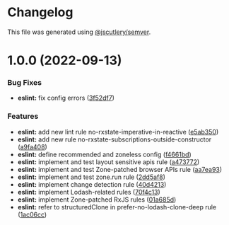 # Changelog

This file was generated using [@jscutlery/semver](https://github.com/jscutlery/semver).

# 1.0.0 (2022-09-13)


### Bug Fixes

* **eslint:** fix config errors ([3f52df7](https://github.com/rx-angular/rx-angular/commit/3f52df7b74b0fc01c56fafe07287597e032fad2d))


### Features

* **eslint:** add new lint rule no-rxstate-imperative-in-reactive ([e5ab350](https://github.com/rx-angular/rx-angular/commit/e5ab350c643ede065bb04c9618c0794133d7d694))
* **eslint:** add new rule no-rxstate-subscriptions-outside-constructor ([a9fa408](https://github.com/rx-angular/rx-angular/commit/a9fa408449df180322021a2d5df9899db77c0959))
* **eslint:** define recommended and zoneless config ([f4661bd](https://github.com/rx-angular/rx-angular/commit/f4661bd813897f0cad3eed501a5bd1ee4063982b))
* **eslint:** implement and test layout sensitive apis rule ([a473772](https://github.com/rx-angular/rx-angular/commit/a4737729de98e3e3733bbfb2f033a46966a5a4c9))
* **eslint:** implement and test Zone-patched browser APIs rule ([aa7ea93](https://github.com/rx-angular/rx-angular/commit/aa7ea935d614f23ecd98051733b00d36dd060981))
* **eslint:** implement and test zone.run rule ([2dd5af8](https://github.com/rx-angular/rx-angular/commit/2dd5af8700a8330353adcfd3ab9508e81fd3faa3))
* **eslint:** implement change detection rule ([40d4213](https://github.com/rx-angular/rx-angular/commit/40d4213176020b90cc8b6d0e932cbc685a751fd8))
* **eslint:** implement Lodash-related rules ([70f4c13](https://github.com/rx-angular/rx-angular/commit/70f4c1303a2cffc005fd5bab72cc0f38b6bf2ded))
* **eslint:** implement Zone-patched RxJS rules ([01a685d](https://github.com/rx-angular/rx-angular/commit/01a685d6f7dcb30839235d0c20d8b1fd7f1da557))
* **eslint:** refer to structuredClone in prefer-no-lodash-clone-deep rule ([1ac06cc](https://github.com/rx-angular/rx-angular/commit/1ac06ccf50a4f3267cb96320f8a934a884c0d87d))
